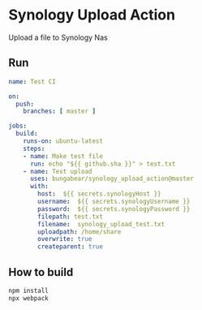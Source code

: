 # Synology Upload Action

Upload a file to Synology Nas

## Run

```yaml
name: Test CI

on:
  push:
    branches: [ master ]

jobs:
  build:
    runs-on: ubuntu-latest
    steps:
    - name: Make test file
      run: echo "${{ github.sha }}" > test.txt
    - name: Test upload
      uses: bungabear/synology_upload_action@master
      with:
        host:  ${{ secrets.synologyHost }}
        username:  ${{ secrets.synologyUsername }}
        password:  ${{ secrets.synologyPassword }}
        filepath: test.txt
        filename:  synology_upload_test.txt
        uploadpath: /home/share
        overwrite: true
        createparent: true
```

## How to build

```bash
npm install
npx webpack
```
